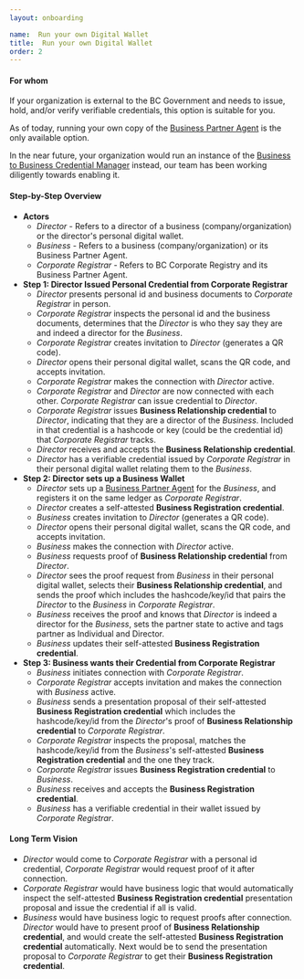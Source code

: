 ```yaml
---
layout: onboarding

name:  Run your own Digital Wallet
title:  Run your own Digital Wallet
order: 2
---
```

#### **For whom**
If your organization is external to the BC Government and needs to issue, hold, and/or verify verifiable credentials, this option is suitable for you.

As of today, running your own copy of the [Business Partner Agent](https://github.com/hyperledger-labs/business-partner-agent) is the only available option.

In the near future, your organization would run an instance of the [Business to Business Credential Manager](https://github.com/bcgov/b2b-credential-manager) instead, our team has been working diligently towards enabling it.

#### **Step-by-Step Overview**
- **Actors**
  - *Director* - Refers to a director of a business (company/organization) or the director's personal digital wallet.
  - *Business* - Refers to a business (company/organization) or its Business Partner Agent.
  - *Corporate Registrar* - Refers to BC Corporate Registry and its Business Partner Agent.
- **Step 1: Director Issued Personal Credential from Corporate Registrar**
  - *Director* presents personal id and business documents to *Corporate Registrar* in person.
  - *Corporate Registrar* inspects the personal id and the business documents, determines that the *Director* is who they say they are and indeed a director for the *Business*.
  - *Corporate Registrar* creates invitation to *Director* (generates a QR code).
  - *Director* opens their personal digital wallet, scans the QR code, and accepts invitation.
  - *Corporate Registrar* makes the connection with *Director* active.
  - *Corporate Registrar* and *Director* are now connected with each other. *Corporate Registrar* can issue credential to *Director*.
  - *Corporate Registrar* issues **Business Relationship credential** to *Director*, indicating that they are a director of the *Business*. Included in that credential is a hashcode or key (could be the credential id) that *Corporate Registrar* tracks.
  - *Director* receives and accepts the **Business Relationship credential**.
  - *Director* has a verifiable credential issued by *Corporate Registrar* in their personal digital wallet relating them to the *Business*.
- **Step 2: Director sets up a Business Wallet**
  - *Director* sets up a [Business Partner Agent](https://github.com/hyperledger-labs/business-partner-agent) for the *Business*, and registers it on the same ledger as *Corporate Registrar*.
  - *Director* creates a self-attested **Business Registration credential**.
  - *Business* creates invitation to *Director* (generates a QR code).
  - *Director* opens their personal digital wallet, scans the QR code, and accepts invitation.
  - *Business* makes the connection with *Director* active.
  - *Business* requests proof of **Business Relationship credential** from *Director*.
  - *Director* sees the proof request from *Business* in their personal digital wallet, selects their **Business Relationship credential**, and sends the proof which includes the hashcode/key/id that pairs the *Director* to the *Business* in *Corporate Registrar*.
  - *Business* receives the proof and knows that *Director* is indeed a director for the *Business*, sets the partner state to active and tags partner as Individual and Director.
  - *Business* updates their self-attested **Business Registration credential**.
- **Step 3: Business wants their Credential from Corporate Registrar**
  - *Business* initiates connection with *Corporate Registrar*.
  - *Corporate Registrar* accepts invitation and makes the connection with *Business* active.
  - *Business* sends a presentation proposal of their self-attested **Business Registration credential** which includes the hashcode/key/id from the *Director*'s proof of **Business Relationship credential** to *Corporate Registrar*.
  - *Corporate Registrar* inspects the proposal, matches the hashcode/key/id from the *Business*'s self-attested **Business Registration credential** and the one they track.
  - *Corporate Registrar* issues **Business Registration credential** to *Business*.
  - *Business* receives and accepts the **Business Registration credential**.
  - *Business* has a verifiable credential in their wallet issued by *Corporate Registrar*.

#### **Long Term Vision**
- *Director* would come to *Corporate Registrar* with a personal id credential, *Corporate Registrar* would request proof of it after connection.
- *Corporate Registrar* would have business logic that would automatically inspect the self-attested **Business Registration credential** presentation proposal and issue the credential if all is valid.
- *Business* would have business logic to request proofs after connection. *Director* would have to present proof of **Business Relationship credential**, and would create the self-attested **Business Registration credential** automatically. Next would be to send the presentation proposal to *Corporate Registrar* to get their  **Business Registration credential**.
